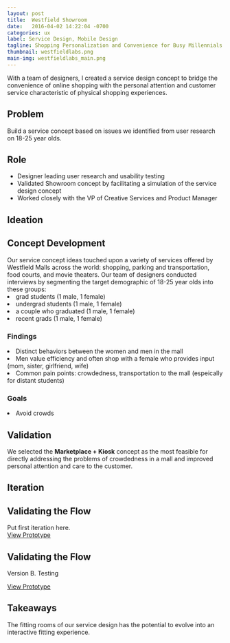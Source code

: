 ```yaml
---
layout: post
title:  Westfield Showroom
date:   2016-04-02 14:22:04 -0700
categories: ux
label: Service Design, Mobile Design
tagline: Shopping Personalization and Convenience for Busy Millennials
thumbnail: westfieldlabs.png
main-img: westfieldlabs_main.png
---
```

<section>
With a team of designers, I created a service design concept to bridge the convenience of online shopping with the personal attention and customer service characteristic of physical shopping experiences. 
</section>

<div class="row">
  <div class="col-md-6 project-problem">
      <h2 class="block-title">Problem</h2>
      Build a service concept based on issues we identified from user research on 18-25 year olds.
  </div>
  <div class="col-md-6 project-role">
    <h2 class="block-title">Role</h2>
    <ul>
      <li>Designer leading user research and usability testing</li>
      <li>Validated Showroom concept by facilitating a simulation of the service design concept</li>
      <li>Worked closely with the VP of Creative Services and Product Manager</li>	
    </ul>
  </div>
</div>

<section>
<h1 class="group-title">Ideation</h1>
<h1 class="section-title">Concept Development</h1>
Our service concept ideas touched upon a variety of services offered by Westfield Malls across the world: shopping, parking and transportation, food courts, and movie theaters. Our team of designers conducted interviews by segmenting the target demographic of 18-25 year olds into these groups:
<li>grad students (1 male, 1 female)</li>
<li>undergrad students (1 male, 1 female)</li>
<li>a couple who graduated (1 male, 1 female)</li>
<li>recent grads (1 male, 1 female)</li>
<p>
 <h3 class="subtitle">Findings</h3>
 <li>Distinct behaviors between the women and men in the mall</li>
 <li>Men value efficiency and often shop with a female who provides input (mom, sister, girlfriend, wife)</li>
 <li>Common pain points: crowdedness, transportation to the mall (espeically for distant students)</li>
<p>
<h3 class="subtitle">Goals</h3>
<li>Avoid crowds</li>
</section>

<section>
<h1 class="section-title">Validation</h1>
We selected the <strong>Marketplace + Kiosk</strong> concept as the most feasible for directly addressing the problems of crowdedness in a mall and improved personal attention and care to the customer.
</section>

<section>
<h1 class="group-title">Iteration</h1>
<h1 class="section-title">Validating the Flow</h1>
Put first iteration here.
  <div class="cta">
    <a href="http://share.framerjs.com/daab0qd1fmzh/" target="_blank">View Prototype</a>
  </div>
</section>

<section>
<h1 class="section-title">Validating the Flow</h1>
Version B. Testing
<p>
 <div class="cta">
    <a href="http://share.framerjs.com/daab0qd1fmzh/" target="_blank">View Prototype</a>
  </div>
</section>

<section>
  <h1 class="section-title">Takeaways</h1>
  The fitting rooms of our service design has the potential to evolve into an interactive fitting experience.
</section>